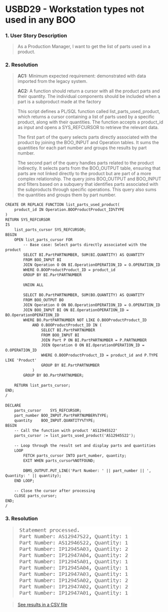 # USBD29 - Workstation types not used in any BOO

### 1. User Story Description

>  As a Production Manager, I want to get the list of parts used in a product.


### 2. Resolution
>**AC1:** Minimum expected requirement: demonstrated with data imported from the
legacy system.
> 
>**AC2:** A function should return a cursor with all the product
parts and their quantity. The individual components should be included when a
part is a subproduct made at the factory

>This script defines a PL/SQL function called list_parts_used_product, which returns a cursor containing a list of parts used by a specific product, along with their quantities. The function accepts a product_id as input and opens a SYS_REFCURSOR to retrieve the relevant data.
>
>The first part of the query selects parts directly associated with the product by joining the BOO_INPUT and Operation tables. It sums the quantities for each part number and groups the results by part number.
>
>The second part of the query handles parts related to the product indirectly. It selects parts from the BOO_OUTPUT table, ensuring that parts are not linked directly to the product but are part of a more complex relationship. The query joins BOO_OUTPUT and BOO_INPUT and filters based on a subquery that identifies parts associated with the subproducts through specific operations. This query also sums the quantities and groups them by part number.

    CREATE OR REPLACE FUNCTION list_parts_used_product(
        product_id IN Operation.BOOProductProduct_ID%TYPE
    )
    RETURN SYS_REFCURSOR
    IS
        list_parts_cursor SYS_REFCURSOR;
    BEGIN
        OPEN list_parts_cursor FOR
            -- Base case: Select parts directly associated with the product
            SELECT BI.PartPARTNUMBER, SUM(BI.QUANTITY) AS QUANTITY
            FROM BOO_INPUT BI
            JOIN Operation O ON BI.OperationOPERATION_ID = O.OPERATION_ID
            WHERE O.BOOProductProduct_ID = product_id
            GROUP BY BI.PartPARTNUMBER
    
            UNION ALL
    
            SELECT BO.PartPARTNUMBER, SUM(BO.QUANTITY) AS QUANTITY
            FROM BOO_OUTPUT BO
            JOIN Operation O ON BO.OperationOPERATION_ID = O.OPERATION_ID
            JOIN BOO_INPUT BI ON BI.OperationOPERATION_ID = BO.OperationOPERATION_ID
            WHERE BO.PartPARTNUMBER NOT LIKE O.BOOProductProduct_ID
                AND O.BOOProductProduct_ID IN (
                    SELECT BI.PartPARTNUMBER
                    FROM BOO_INPUT BI
                    JOIN Part P ON BI.PartPARTNUMBER = P.PARTNUMBER
                    JOIN Operation O ON BI.OperationOPERATION_ID = O.OPERATION_ID
                    WHERE O.BOOProductProduct_ID = product_id and P.TYPE LIKE 'Product'
                    GROUP BY BI.PartPARTNUMBER
                ) 
            GROUP BY BO.PartPARTNUMBER;
    
        RETURN list_parts_cursor;
    END;
    /

    DECLARE
        parts_cursor	SYS_REFCURSOR;
        part_number	BOO_INPUT.PartPARTNUMBER%TYPE;
        quantity	BOO_INPUT.QUANTITY%TYPE;
    BEGIN
        -- Call the function with product 'AS12945S22'
        parts_cursor := list_parts_used_product('AS12945S22');
    
        -- Loop through the result set and display parts and quantities
        LOOP
            FETCH parts_cursor INTO part_number, quantity;
            EXIT WHEN parts_cursor%NOTFOUND;
            
            DBMS_OUTPUT.PUT_LINE('Part Number: ' || part_number || ', Quantity: ' || quantity);
        END LOOP;
        
        -- Close the cursor after processing
        CLOSE parts_cursor;
    END;
    /


### 3. Resolution

>![Results](img/USBD29.png)

>[See results in a CSV file](csv_result/USBD29.csv)


